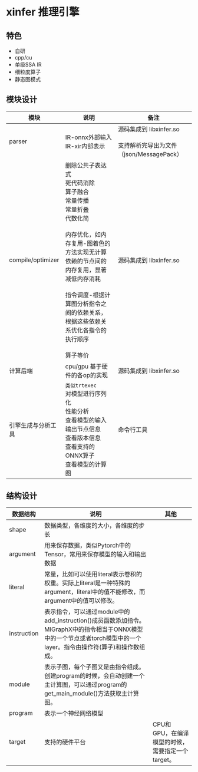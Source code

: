 # xinfer  推理引擎     
## 特色   
+ 自研  
+ cpp/cu
+ 单级SSA IR   
+ 细粒度算子   
+ 静态图模式         

## 模块设计    
|模块|说明|备注 |   
|--- |---|----|  
|parser | IR-onnx外部输入 <br>IR-xir内部表示 |源码集成到 libxinfer.so <br><br> 支持解析完导出为文件（json/MessagePack）|  
|compile/optimizer  |删除公共子表达式<br>死代码消除<br>算子融合<br>常量传播<br>常量折叠<br>代数化简<br><br>内存优化，如内存复用-图着色的方法实现无计算依赖的节点间的内存复用，显著减低内存消耗<br><br>指令调度-根据计算图分析指令之间的依赖关系，根据这些依赖关系优化各指令的执行顺序<br><br>算子等价| 源码集成到 libxinfer.so|     
|计算后端|cpu/gpu 基于硬件的各op的实现| 源码集成到 libxinfer.so |   
|引擎生成与分析工具 | `类似trtexec` <br>对模型进行序列化<br>性能分析<br>查看模型的输入输出节点信息<br>查看版本信息<br>查看支持的ONNX算子<br>查看模型的计算图 |命令行工具 |     
## 结构设计   
|数据结构  |说明|其他|  
|----     |--- |----|  
|shape| 数据类型，各维度的大小，各维度的步长||   
|argument|用来保存数据，类似Pytorch中的Tensor，常用来保存模型的输入和输出数据||   
|literal|常量，比如可以使用literal表示卷积的权重。实际上literal是一种特殊的argument，literal中的值不能修改，而argument中的值可以修改。||   
|instruction|表示指令，可以通过module中的add_instruction()成员函数添加指令。MIGraphX中的指令相当于ONNX模型中的一个节点或者torch模型中的一个layer。指令由操作符(算子)和操作数组成。||   
|module|表示子图，每个子图又是由指令组成。创建program的时候，会自动创建一个主计算图，可以通过program的get_main_module()方法获取主计算图。|   |     
|program|表示一个神经网络模型||   
|target|支持的硬件平台|CPU和GPU，在编译模型的时候，需要指定一个target。|   |   


